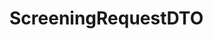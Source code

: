 #  ScreeningRequestDTO

<api-schema openapi-path="../../../api-specs/swagger-otr-api.json" name="ScreeningRequestDTO"/>